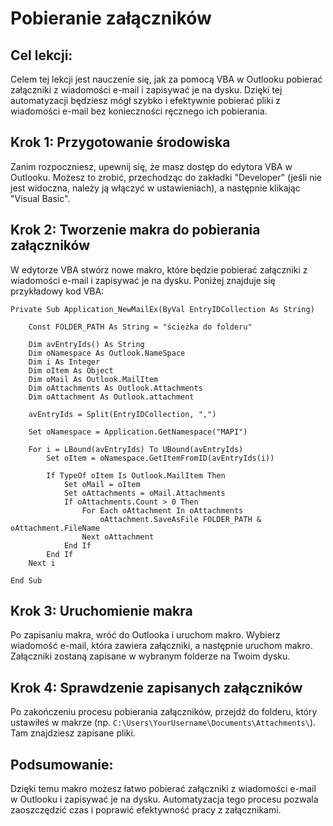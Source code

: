 # Pobieranie załączników

## Cel lekcji:

Celem tej lekcji jest nauczenie się, jak za pomocą VBA w Outlooku pobierać załączniki z wiadomości e-mail i zapisywać je na dysku. Dzięki tej automatyzacji będziesz mógł szybko i efektywnie pobierać pliki z wiadomości e-mail bez konieczności ręcznego ich pobierania.

## Krok 1: Przygotowanie środowiska

Zanim rozpoczniesz, upewnij się, że masz dostęp do edytora VBA w Outlooku. Możesz to zrobić, przechodząc do zakładki "Developer" (jeśli nie jest widoczna, należy ją włączyć w ustawieniach), a następnie klikając "Visual Basic".

## Krok 2: Tworzenie makra do pobierania załączników

W edytorze VBA stwórz nowe makro, które będzie pobierać załączniki z wiadomości e-mail i zapisywać je na dysku. Poniżej znajduje się przykładowy kod VBA:

```vba
Private Sub Application_NewMailEx(ByVal EntryIDCollection As String)

    Const FOLDER_PATH As String = "ścieżka do folderu"

    Dim avEntryIds() As String
    Dim oNamespace As Outlook.NameSpace
    Dim i As Integer
    Dim oItem As Object
    Dim oMail As Outlook.MailItem
    Dim oAttachments As Outlook.Attachments
    Dim oAttachment As Outlook.attachment

    avEntryIds = Split(EntryIDCollection, ",")

    Set oNamespace = Application.GetNamespace("MAPI")

    For i = LBound(avEntryIds) To UBound(avEntryIds)
        Set oItem = oNamespace.GetItemFromID(avEntryIds(i))

        If TypeOf oItem Is Outlook.MailItem Then
            Set oMail = oItem
            Set oAttachments = oMail.Attachments
            If oAttachments.Count > 0 Then
                For Each oAttachment In oAttachments
                    oAttachment.SaveAsFile FOLDER_PATH & oAttachment.FileName
                Next oAttachment
            End If
        End If
    Next i

End Sub
```

## Krok 3: Uruchomienie makra

Po zapisaniu makra, wróć do Outlooka i uruchom makro. Wybierz wiadomość e-mail, która zawiera załączniki, a następnie uruchom makro. Załączniki zostaną zapisane w wybranym folderze na Twoim dysku.

## Krok 4: Sprawdzenie zapisanych załączników

Po zakończeniu procesu pobierania załączników, przejdź do folderu, który ustawiłeś w makrze (np. `C:\Users\YourUsername\Documents\Attachments\`). Tam znajdziesz zapisane pliki.

## Podsumowanie:

Dzięki temu makro możesz łatwo pobierać załączniki z wiadomości e-mail w Outlooku i zapisywać je na dysku. Automatyzacja tego procesu pozwala zaoszczędzić czas i poprawić efektywność pracy z załącznikami.
